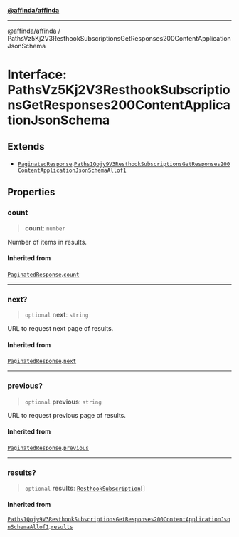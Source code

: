 [**@affinda/affinda**](../README.md)

***

[@affinda/affinda](../globals.md) / PathsVz5Kj2V3ResthookSubscriptionsGetResponses200ContentApplicationJsonSchema

# Interface: PathsVz5Kj2V3ResthookSubscriptionsGetResponses200ContentApplicationJsonSchema

## Extends

- [`PaginatedResponse`](PaginatedResponse.md).[`Paths1Qojy9V3ResthookSubscriptionsGetResponses200ContentApplicationJsonSchemaAllof1`](Paths1Qojy9V3ResthookSubscriptionsGetResponses200ContentApplicationJsonSchemaAllof1.md)

## Properties

### count

> **count**: `number`

Number of items in results.

#### Inherited from

[`PaginatedResponse`](PaginatedResponse.md).[`count`](PaginatedResponse.md#count)

***

### next?

> `optional` **next**: `string`

URL to request next page of results.

#### Inherited from

[`PaginatedResponse`](PaginatedResponse.md).[`next`](PaginatedResponse.md#next)

***

### previous?

> `optional` **previous**: `string`

URL to request previous page of results.

#### Inherited from

[`PaginatedResponse`](PaginatedResponse.md).[`previous`](PaginatedResponse.md#previous)

***

### results?

> `optional` **results**: [`ResthookSubscription`](ResthookSubscription.md)[]

#### Inherited from

[`Paths1Qojy9V3ResthookSubscriptionsGetResponses200ContentApplicationJsonSchemaAllof1`](Paths1Qojy9V3ResthookSubscriptionsGetResponses200ContentApplicationJsonSchemaAllof1.md).[`results`](Paths1Qojy9V3ResthookSubscriptionsGetResponses200ContentApplicationJsonSchemaAllof1.md#results)

